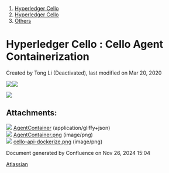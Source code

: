 1. [Hyperledger Cello](index.html)
2. [Hyperledger Cello](Hyperledger-Cello_21659650.html)
3. [Others](Others_21659730.html)

# Hyperledger Cello : Cello Agent Containerization

Created by Tong Li (Deactivated), last modified on Mar 20, 2020

![](attachments/21659901/21659903.png?height=250)![](plugins/servlet/confluence/placeholder/unknown-macro)

![](attachments/21659901/21659951.png)

## Attachments:

![](images/icons/bullet_blue.gif) [AgentContainer](attachments/21659901/21659902) (application/gliffy+json)  
![](images/icons/bullet_blue.gif) [AgentContainer.png](attachments/21659901/21659903.png) (image/png)  
![](images/icons/bullet_blue.gif) [cello-api-dockerize.png](attachments/21659901/21659951.png) (image/png)

Document generated by Confluence on Nov 26, 2024 15:04

[Atlassian](http://www.atlassian.com/)

